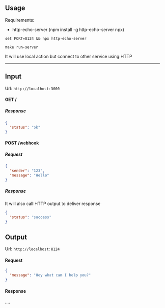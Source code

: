 ## Usage

Requirements:

- http-echo-server (npm install -g http-echo-server npx)

```
set PORT=8124 && npx http-echo-server
```

```
make run-server
```

It will use local action but connect to other service using HTTP

---

## Input

Url: `http://localhost:3000`

#### GET /

##### Response

```json
{
  "status": "ok"
}
```

#### POST /webhook

##### Request

```json
{
  "sender": "123",
  "message": "Hello"
}
```

##### Response

It will also call HTTP output to deliver response

```json
{
  "status": "success"
}
```

## Output

Url: `http://localhost:8124`

#### Request

```json
{
  "message": "Hey what can I help you?"
}
```

#### Response

....
